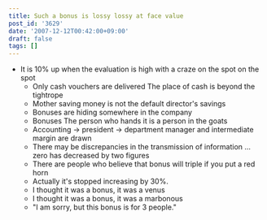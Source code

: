```yaml
---
title: Such a bonus is lossy lossy at face value
post_id: '3629'
date: '2007-12-12T00:42:00+09:00'
draft: false
tags: []
---
```


*   It is 10% up when the evaluation is high with a craze on the spot on the spot
    *   Only cash vouchers are delivered The place of cash is beyond the tightrope
    *   Mother saving money is not the default director's savings
    *   Bonuses are hiding somewhere in the company
    *   Bonuses The person who hands it is a person in the goats
    *   Accounting → president → department manager and intermediate margin are drawn
    *   There may be discrepancies in the transmission of information ... zero has decreased by two figures
    *   There are people who believe that bonus will triple if you put a red horn
    *   Actually it's stopped increasing by 30%.
    *   I thought it was a bonus, it was a venus
    *   I thought it was a bonus, it was a marbonous
    *   "I am sorry, but this bonus is for 3 people."